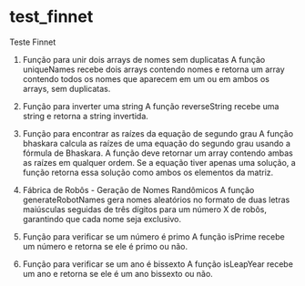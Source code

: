 # test_finnet

Teste Finnet

1. Função para unir dois arrays de nomes sem duplicatas
   A função uniqueNames recebe dois arrays contendo nomes e retorna um array contendo todos os nomes que aparecem em um ou em ambos os arrays, sem duplicatas.

2. Função para inverter uma string
   A função reverseString recebe uma string e retorna a string invertida.

3. Função para encontrar as raízes da equação de segundo grau
   A função bhaskara calcula as raízes de uma equação do segundo grau usando a fórmula de Bhaskara. A função deve retornar um array contendo ambas as raízes em qualquer ordem. Se a equação tiver apenas uma solução, a função retorna essa solução como ambos os elementos da matriz.

4. Fábrica de Robôs - Geração de Nomes Randômicos
   A função generateRobotNames gera nomes aleatórios no formato de duas letras maiúsculas seguidas de três dígitos para um número X de robôs, garantindo que cada nome seja exclusivo.

5. Função para verificar se um número é primo
   A função isPrime recebe um número e retorna se ele é primo ou não.

6. Função para verificar se um ano é bissexto
   A função isLeapYear recebe um ano e retorna se ele é um ano bissexto ou não.
